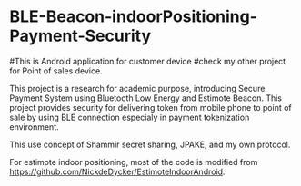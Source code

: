 

# BLE-Beacon-indoorPositioning-Payment-Security
#This is Android application for customer device
#check my other project for Point of sales device.

This project is a research for academic purpose, introducing Secure Payment System using Bluetooth Low Energy and Estimote Beacon.
This project provides security for delivering token from mobile phone to point of sale by using BLE connection especialy in payment tokenization environment.

This use concept of Shammir secret sharing, JPAKE, and my own protocol.

For estimote indoor positioning, most of the code is modified from https://github.com/NickdeDycker/EstimoteIndoorAndroid.
